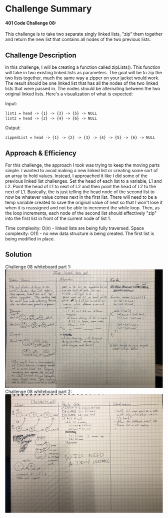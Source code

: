 # Challenge Summary
<!-- Short summary or background information -->

#### 401 Code Challenge 08:

This challenge is to take two separate singly linked lists, "zip" them together and return the new list that contains all nodes of the two previous lists.

## Challenge Description
<!-- Description of the challenge -->
In this challenge, I will be creating a function called zipLists(). This function will take in two existing linked lists as parameters. The goal will be to zip the two lists together, much the same way a zipper on your jacket would work. The result should be one linked list that has all the nodes of the two linked lists that were passed in. The nodes should be alternating between the two original linked lists. Here's a visualization of what is expected:

Input:
```
list1 = head -> {1} -> {3} -> {5} -> NULL
list2 = head -> {2} -> {4} -> {6} -> NULL
```
Output:
```
zippedList = head -> {1} -> {2} -> {3} -> {4} -> {5} -> {6} -> NULL
 ```

## Approach & Efficiency
<!-- What approach did you take? Why? What is the Big O space/time for this approach? -->

For this challenge, the approach I took was trying to keep the moving parts simple. I wanted to avoid making a new linked list or creating some sort of an array to hold values. Instead, I approached it like I did some of the previous linked list challenges. Set the head of each list to a variable, L1 and L2. Point the head of L1 to next of L2 and then point the head of L2 to the next of L1. Basically, the is just telling the head node of the second list to now be whatever value comes next in the first list. There will need to be a temp variable created to save the original value of next so that I won't lose it when it is reassigned and not be able to increment the while loop. Then, as the loop increments, each node of the second list should effectively "zip" into the first list in front of the current node of list 1.

Time complexity: O(n) - linked lists are being fully traversed.
Space complexity: O(1) - no new data structure is being created. The first list is being modified in place. 

## Solution
<!-- Embedded whiteboard image -->
Challenge 08 whiteboard part 1:
![whiteboard part 1](./assets/ll-zip-pt1.jpg)
Challenge 08 whiteboard part 2:
![whiteboard part 1](./assets/ll-zip-pt2.jpg)